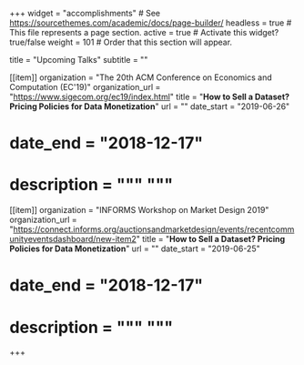 +++
widget = "accomplishments"  # See https://sourcethemes.com/academic/docs/page-builder/
headless = true  # This file represents a page section.
active = true  # Activate this widget? true/false
weight = 101  # Order that this section will appear.

title = "Upcoming Talks"
subtitle = ""


[[item]]
  organization = "The 20th ACM Conference on Economics and Computation (EC'19)"
  organization_url = "https://www.sigecom.org/ec19/index.html"
  title = "**How to Sell a Dataset? Pricing Policies for Data Monetization**"
  url = ""
  date_start = "2019-06-26"
# date_end = "2018-12-17"
# description = """ """


[[item]]
  organization = "INFORMS Workshop on Market Design 2019"
  organization_url = "https://connect.informs.org/auctionsandmarketdesign/events/recentcommunityeventsdashboard/new-item2"
  title = "**How to Sell a Dataset? Pricing Policies for Data Monetization**"
  url = ""
  date_start = "2019-06-25"
# date_end = "2018-12-17"
# description = """ """
+++